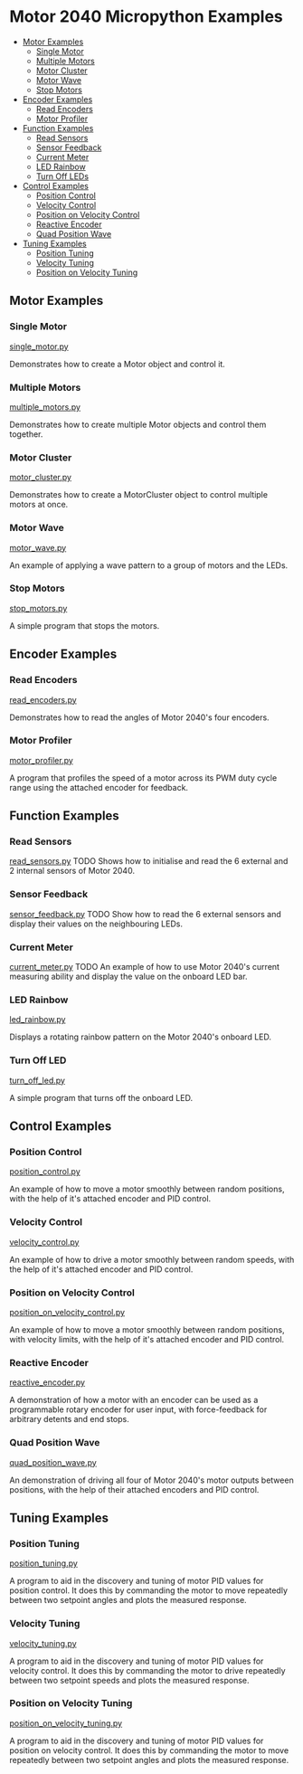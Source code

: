 # Motor 2040 Micropython Examples <!-- omit in toc -->

- [Motor Examples](#motor-examples)
  - [Single Motor](#single-motor)
  - [Multiple Motors](#multiple-motors)
  - [Motor Cluster](#motor-cluster)
  - [Motor Wave](#motor-wave)
  - [Stop Motors](#stop-motors)
- [Encoder Examples](#encoder-examples)
  - [Read Encoders](#read-encoders)
  - [Motor Profiler](#motor-profiler)
- [Function Examples](#function-examples)
  - [Read Sensors](#read-sensors)
  - [Sensor Feedback](#sensor-feedback)
  - [Current Meter](#current-meter)
  - [LED Rainbow](#led-rainbow)
  - [Turn Off LEDs](#turn-off-leds)
- [Control Examples](#control-examples)
  - [Position Control](#position-control)
  - [Velocity Control](#velocity-control)
  - [Position on Velocity Control](#position-on-velocity-control)
  - [Reactive Encoder](#reactive-encoder)
  - [Quad Position Wave](#quad-position-wave)
- [Tuning Examples](#tuning-examples)
  - [Position Tuning](#position-tuning)
  - [Velocity Tuning](#velocity-tuning)
  - [Position on Velocity Tuning](#position-on-velocity-tuning)


## Motor Examples

### Single Motor
[single_motor.py](single_motor.py)

Demonstrates how to create a Motor object and control it.


### Multiple Motors
[multiple_motors.py](multiple_motors.py)

Demonstrates how to create multiple Motor objects and control them together.


### Motor Cluster
[motor_cluster.py](motor_cluster.py)

Demonstrates how to create a MotorCluster object to control multiple motors at once.


### Motor Wave
[motor_wave.py](motor_wave.py)

An example of applying a wave pattern to a group of motors and the LEDs.


### Stop Motors
[stop_motors.py](stop_motors.py)

A simple program that stops the motors.


## Encoder Examples

### Read Encoders
[read_encoders.py](read_encoders.py)

Demonstrates how to read the angles of Motor 2040's four encoders.


### Motor Profiler
[motor_profiler.py](motor_profiler.py)

A program that profiles the speed of a motor across its PWM
duty cycle range using the attached encoder for feedback.


## Function Examples

### Read Sensors
[read_sensors.py](read_sensors.py)
TODO
Shows how to initialise and read the 6 external and 2 internal sensors of Motor 2040.


### Sensor Feedback
[sensor_feedback.py](sensor_feedback.py)
TODO
Show how to read the 6 external sensors and display their values on the neighbouring LEDs.


### Current Meter
[current_meter.py](current_meter.py)
TODO
An example of how to use Motor 2040's current measuring ability and display the value on the onboard LED bar.


### LED Rainbow
[led_rainbow.py](led_rainbow.py)

Displays a rotating rainbow pattern on the Motor 2040's onboard LED.


### Turn Off LED
[turn_off_led.py](turn_off_led.py)

A simple program that turns off the onboard LED.


## Control Examples

### Position Control
[position_control.py](position_control.py)

An example of how to move a motor smoothly between random positions, with the help of it's attached encoder and PID control.


### Velocity Control
[velocity_control.py](velocity_control.py)

An example of how to drive a motor smoothly between random speeds, with the help of it's attached encoder and PID control.


### Position on Velocity Control
[position_on_velocity_control.py](position_on_velocity_control.py)

An example of how to move a motor smoothly between random positions, with velocity limits, with the help of it's attached encoder and PID control.


### Reactive Encoder
[reactive_encoder.py](reactive_encoder.py)

A demonstration of how a motor with an encoder can be used as a programmable rotary encoder for user input, with force-feedback for arbitrary detents and end stops.


### Quad Position Wave
[quad_position_wave.py](quad_position_wave.py)

An demonstration of driving all four of Motor 2040's motor outputs between positions, with the help of their attached encoders and PID control.


## Tuning Examples

### Position Tuning
[position_tuning.py](position_tuning.py)

A program to aid in the discovery and tuning of motor PID values for position control. It does this by commanding the motor to move repeatedly between two setpoint angles and plots the measured response.


### Velocity Tuning
[velocity_tuning.py](velocity_tuning.py)

A program to aid in the discovery and tuning of motor PID values for velocity control. It does this by commanding the motor to drive repeatedly between two setpoint speeds and plots the measured response.


### Position on Velocity Tuning
[position_on_velocity_tuning.py](position_on_velocity_tuning.py)

A program to aid in the discovery and tuning of motor PID values for position on velocity control. It does this by commanding the motor to move repeatedly between two setpoint angles and plots the measured response.
